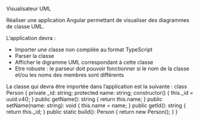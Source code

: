 Visualisateur UML

Réaliser une application Angular permettant de visualiser des diagrammes de classe
UML. 

L’application devra :
- Importer une classe non compilée au format TypeScript
- Parser la classe
- Afficher le digramme UML correspondant à cette classe
- Etre robuste : le parseur doit pouvoir fonctionner si le nom de la classe et/ou les noms des
membres sont différents

La classe qui devra être importée dans l’application est la suivante :
class Person {
private _id: string;
protected name: string;
constructor() {
this._id = uuid.v4();
}
public getName(): string {
return this.name;
}
public setName(name: string): void {
this.name = name;
}
public getId(): string {
return this._id;
}
public static build(): Person {
return new Person();
}
}
